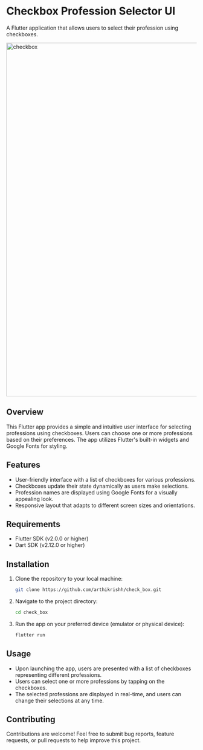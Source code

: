 # Checkbox Profession Selector UI

A Flutter application that allows users to select their profession using checkboxes.


<img width="936" alt="checkbox" src="https://user-images.githubusercontent.com/116914004/198729762-08e041cf-5b37-4e93-a504-a92229dfbf55.png">

## Overview


This Flutter app provides a simple and intuitive user interface for selecting professions using checkboxes. Users can choose one or more professions based on their preferences. The app utilizes Flutter's built-in widgets and Google Fonts for styling.

## Features

- User-friendly interface with a list of checkboxes for various professions.
- Checkboxes update their state dynamically as users make selections.
- Profession names are displayed using Google Fonts for a visually appealing look.
- Responsive layout that adapts to different screen sizes and orientations.

## Requirements

- Flutter SDK (v2.0.0 or higher)
- Dart SDK (v2.12.0 or higher)

## Installation

1. Clone the repository to your local machine:

    ```bash
    git clone https://github.com/arthikrishh/check_box.git
    ```

2. Navigate to the project directory:

    ```bash
    cd check_box
    ```

3. Run the app on your preferred device (emulator or physical device):

    ```bash
    flutter run
    ```

## Usage

- Upon launching the app, users are presented with a list of checkboxes representing different professions.
- Users can select one or more professions by tapping on the checkboxes.
- The selected professions are displayed in real-time, and users can change their selections at any time.

## Contributing

Contributions are welcome! Feel free to submit bug reports, feature requests, or pull requests to help improve this project.

